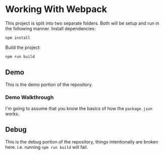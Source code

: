 # Working With Webpack

This project is split into two separate folders.
Both will be setup and run in the following manner.
Install dependencies:

```bash
npm install
```

Build the project:

```bash
npm run build
```

## Demo
This is the demo portion of the repository.

### Demo Walkthrough
I'm going to assume that you know the basics of how the `package.json` works.

## Debug
This is the debug portion of the repository, things intentionally are broken here.
i.e. running `npm run build` will fail.

